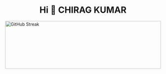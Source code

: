
<h1 align="center">Hi 👋 CHIRAG KUMAR</h1>
<img src="https://streak-stats.demolab.com?user=ichiragkumar&theme=vue" width="100%" height="20%" alt="GitHub Streak" />
